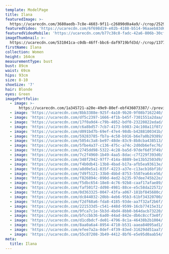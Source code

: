 ```yaml
---
template: ModelPage
title: Ilana
featuredImage: >-
  https://ucarecdn.com/3680aedb-7c8e-4603-9f11-c26890d0a4a9/-/crop/2529x959/0,0/-/preview/
featuredVideo: 'https://ucarecdn.com/6f698d19-e02b-4188-b514-96aaeb83d680/'
featuredVideoMobile: 'https://ucarecdn.com/b77c38c8-fadc-42a6-806b-30cf32bd02d3/'
imageThumbnail: >-
  https://ucarecdn.com/531041ca-c0db-46ff-bbc6-daf9719bfd3d/-/crop/1377x1851/88,63/-/preview/
firstName: Ilana
collection: Women
height: 164cm
measurementType: bust
bust: 89cm
waist: 69cm
hips: 93cm
size: 8-10
shoeSize: '7'
hair: Blonde
eyes: Green
imagePortfolio:
  - image: >-
      https://ucarecdn.com/1a345721-a20e-49e9-80ef-ebf436073387/-/preview/-/enhance/48/
  - image: 'https://ucarecdn.com/8bb3388e-925f-4a10-9b20-9f08b7162240/'
  - image: 'https://ucarecdn.com/df5c2397-1666-4f1b-b45f-7301551a2daa/'
  - image: 'https://ucarecdn.com/17f0a9d4-c79b-4052-bdf0-23220822edad/'
  - image: 'https://ucarecdn.com/c6a8bd57-7cb7-4173-b983-24c108a11f07/'
  - image: 'https://ucarecdn.com/d091bd7b-69ef-47e4-98db-b4288100341b/'
  - image: 'https://ucarecdn.com/59283785-fb7a-4c58-b916-b6e7a0b29389/'
  - image: 'https://ucarecdn.com/5054c3a8-be97-48de-83c9-8b8cba438513/'
  - image: 'https://ucarecdn.com/5fbe4a37-c136-475c-a74c-2d0db6efec76/'
  - image: 'https://ucarecdn.com/2745dd98-5322-4c28-ba5d-97def6df3f49/'
  - image: 'https://ucarecdn.com/7c2f4960-1b49-4aa5-8dac-c7f229f393d0/'
  - image: 'https://ucarecdn.com/348f2942-97f7-414a-8889-be13b52503d9/'
  - image: 'https://ucarecdn.com/f4b0db41-13b8-4bad-b17a-afb5ea93613e/'
  - image: 'https://ucarecdn.com/a8d0e5a1-835f-4223-a37e-c13acb16bf10/'
  - image: 'https://ucarecdn.com/7d9f5121-33b0-4bbd-8753-5507ea64ce56/'
  - image: 'https://ucarecdn.com/f826894c-090d-4ed2-b235-97dee745b22e/'
  - image: 'https://ucarecdn.com/f5dbc654-18e8-4c76-92b8-caaf17afae89/'
  - image: 'https://ucarecdn.com/faf501f2-dd98-4981-88ce-e5c58da22572/'
  - image: 'https://ucarecdn.com/0d363325-0047-43fa-a067-181bf845680c/'
  - image: 'https://ucarecdn.com/dc844032-20bb-4eb6-95b3-61bf34320700/'
  - image: 'https://ucarecdn.com/f2df68a6-fda8-4185-93de-aa7f32af2b6f/'
  - image: 'https://ucarecdn.com/221533d5-c541-448d-9599-16cb77415e31/'
  - image: 'https://ucarecdn.com/9fca7c1e-5b3d-4bd4-8bb0-b64dacb73220/'
  - image: 'https://ucarecdn.com/bfccbb36-6ad0-44ad-842e-db6c8ccf3e0f/'
  - image: 'https://ucarecdn.com/d1cdbdcf-de01-4796-8c1a-46438b2b1004/'
  - image: 'https://ucarecdn.com/8aa0a6a4-8954-4710-b531-aaea84095ad1/'
  - image: 'https://ucarecdn.com/efee7a2a-0def-4f39-83ed-31629dd51aa7/'
  - image: 'https://ucarecdn.com/55c87208-3b49-4412-8bf6-e5e95d0aab54/'
meta:
  title: Ilana
---
```



